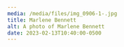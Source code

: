 ```yaml
---
media: /media/files/img_0906-1-.jpg
title: Marlene Bennett
alt: A photo of Marlene Bennett
date: 2023-02-13T10:40:00-0500
---
```

